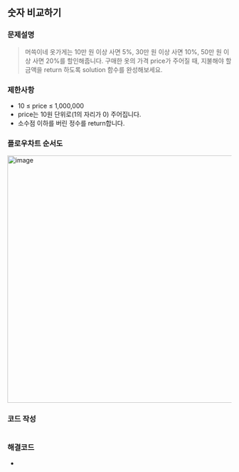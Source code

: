 ## 숫자 비교하기

### 문제설명
> 머쓱이네 옷가게는 10만 원 이상 사면 5%, 30만 원 이상 사면 10%, 50만 원 이상 사면 20%를 할인해줍니다.
구매한 옷의 가격 price가 주어질 때, 지불해야 할 금액을 return 하도록 solution 함수를 완성해보세요.

### 제한사항
+ 10 ≤ price ≤ 1,000,000
+ price는 10원 단위로(1의 자리가 0) 주어집니다.
+ 소수점 이하를 버린 정수를 return합니다.

### 플로우차트 순서도
<img width="555" alt="image" src="https://user-images.githubusercontent.com/58936137/213847679-46f6ff6f-a79e-43ff-ab0a-96921a3080ed.png">


### 코드 작성
~~~

~~~

### 해결코드
+ 

